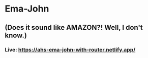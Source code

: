# Ema-John 
## (Does it sound like AMAZON?! Well, I don't know.)
### Live: https://ahs-ema-john-with-router.netlify.app/